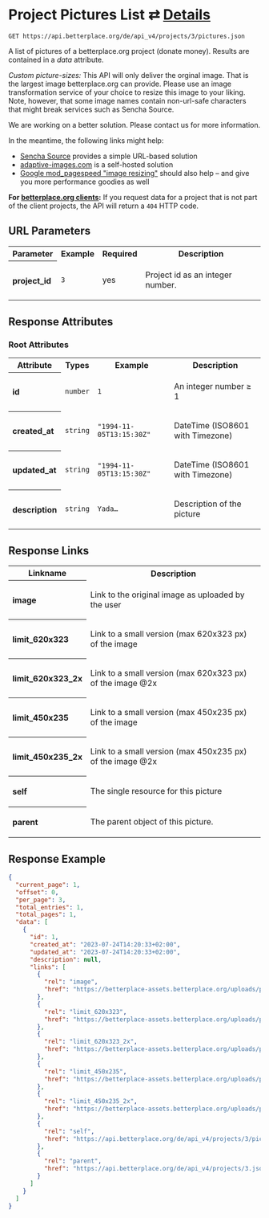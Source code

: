 
# Project Pictures List ⇄ [Details](project_picture_details.md)

```Cirru
GET https://api.betterplace.org/de/api_v4/projects/3/pictures.json
```

A list of pictures of a betterplace.org project (donate money).
Results are contained in a *data* attribute.

*Custom picture-sizes:* This API will only deliver the orginal image.
That is the largest image betterplace.org can provide.
Please use an image transformation service of your choice to resize this
image to your liking. Note, however, that some image names contain
non-url-safe characters that might break services such as Sencha Source.

We are working on a better solution. Please contact us for more information.

In the meantime, the following links might help:

* [Sencha Source](http://docs.sencha.io/current/index.html#!/guide/src) provides a simple URL-based solution
* [adaptive-images.com](http://adaptive-images.com/) is a self-hosted solution
* [Google mod_pagespeed "image resizing"](https://developers.google.com/speed/docs/mod_pagespeed/filter-image-optimize)
  should also help – and give you more performance goodies as well

**For [betterplace.org clients](../README.md#client-api):**
If you request data for a project that is not part of the client
projects, the API will return a `404` HTTP code.


## URL Parameters

<table>
  <tr>
    <th>Parameter</th>
    <th>Example</th>
    <th>Required</th>
    <th>Description</th>
  </tr>
  <tr>
    <th align="left">project_id</th>
    <td><code>3</code></td>
    <td>yes</td>
<td>

Project id as an integer number.

</td>
  </tr>
</table>


## Response Attributes


### Root Attributes

  <table>
    <tr>
      <th>Attribute</th>
      <th>Types</th>
      <th>Example</th>
      <th>Description</th>
    </tr>
    <tr>
      <th align="left">id</th>
      <td><code>number</code></td>
      <td><code>1</code></td>
<td>

An integer number ≥ 1

</td>
    </tr>
    <tr>
      <th align="left">created_at</th>
      <td><code>string</code></td>
      <td><code>"1994-11-05T13:15:30Z"</code></td>
<td>

DateTime (ISO8601 with Timezone)

</td>
    </tr>
    <tr>
      <th align="left">updated_at</th>
      <td><code>string</code></td>
      <td><code>"1994-11-05T13:15:30Z"</code></td>
<td>

DateTime (ISO8601 with Timezone)

</td>
    </tr>
    <tr>
      <th align="left">description</th>
      <td><code>string</code></td>
      <td><code>Yada…</code></td>
<td>

Description of the picture

</td>
    </tr>
  </table>
</table>

## Response Links

<table>
  <tr>
    <th>Linkname</th>
    <th>Description</th>
  </tr>
    <tr>
<th align="left">

image

</th>
<td>

Link to the original image as uploaded by the user

</td>
    </tr>
    <tr>
<th align="left">

limit_620x323

</th>
<td>

Link to a small version (max 620x323 px) of the image

</td>
    </tr>
    <tr>
<th align="left">

limit_620x323_2x

</th>
<td>

Link to a small version (max 620x323 px) of the image @2x

</td>
    </tr>
    <tr>
<th align="left">

limit_450x235

</th>
<td>

Link to a small version (max 450x235 px) of the image

</td>
    </tr>
    <tr>
<th align="left">

limit_450x235_2x

</th>
<td>

Link to a small version (max 450x235 px) of the image @2x

</td>
    </tr>
    <tr>
<th align="left">

self

</th>
<td>

The single resource for this picture

</td>
    </tr>
    <tr>
<th align="left">

parent

</th>
<td>

The parent object of this picture.

</td>
    </tr>
</table>

## Response Example

```json
{
  "current_page": 1,
  "offset": 0,
  "per_page": 3,
  "total_entries": 1,
  "total_pages": 1,
  "data": [
    {
      "id": 1,
      "created_at": "2023-07-24T14:20:33+02:00",
      "updated_at": "2023-07-24T14:20:33+02:00",
      "description": null,
      "links": [
        {
          "rel": "image",
          "href": "https://betterplace-assets.betterplace.org/uploads/project/image/000/000/003/1/image.jpg"
        },
        {
          "rel": "limit_620x323",
          "href": "https://betterplace-assets.betterplace.org/uploads/project/image/000/000/003/1/limit_620x323_image.jpg"
        },
        {
          "rel": "limit_620x323_2x",
          "href": "https://betterplace-assets.betterplace.org/uploads/project/image/000/000/003/1/limit_620x323_2x_image.jpg"
        },
        {
          "rel": "limit_450x235",
          "href": "https://betterplace-assets.betterplace.org/uploads/project/image/000/000/003/1/limit_450x235_image.jpg"
        },
        {
          "rel": "limit_450x235_2x",
          "href": "https://betterplace-assets.betterplace.org/uploads/project/image/000/000/003/1/limit_450x235_2x_image.jpg"
        },
        {
          "rel": "self",
          "href": "https://api.betterplace.org/de/api_v4/projects/3/pictures/1.json"
        },
        {
          "rel": "parent",
          "href": "https://api.betterplace.org/de/api_v4/projects/3.json"
        }
      ]
    }
  ]
}
```

